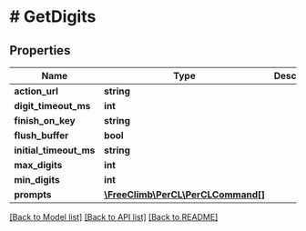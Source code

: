 # # GetDigits

## Properties

Name | Type | Description | Notes
------------ | ------------- | ------------- | -------------
**action_url** | **string** |  | [optional] 
**digit_timeout_ms** | **int** |  | [optional] 
**finish_on_key** | **string** |  | [optional] 
**flush_buffer** | **bool** |  | [optional] 
**initial_timeout_ms** | **string** |  | [optional] 
**max_digits** | **int** |  | [optional] 
**min_digits** | **int** |  | [optional] 
**prompts** | [**\FreeClimb\PerCL\PerCLCommand[]**](PerCLCommand.md) |  | [optional] 

[[Back to Model list]](../../README.md#documentation-for-models) [[Back to API list]](../../README.md#documentation-for-api-endpoints) [[Back to README]](../../README.md)



